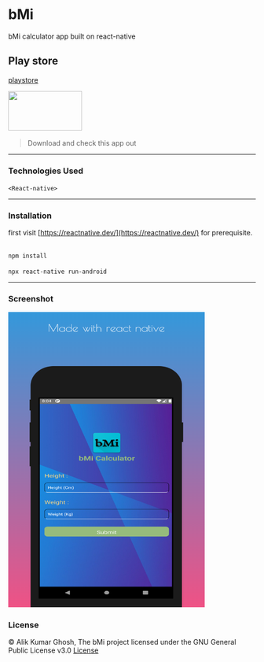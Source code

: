 # bMi
bMi calculator app built on react-native

## Play store 
[playstore]()

<a href="https://play.google.com/store/apps/details?id=com.alikghosh.bmi"> <img src="https://play.google.com/intl/en_us/badges/static/images/badges/en_badge_web_generic.png" width="150" height="80"> </a>

> Download and check this app out 

---

### Technologies Used
` <React-native> `

---

### Installation
first visit [https://reactnative.dev/](https://reactnative.dev/) for prerequisite.
```

npm install

npx react-native run-android

```

---
 
 ### Screenshot
 
 <img src="/assets/screenshot_1.png" width="400" height="600">
 
 ### License
 
 © Alik Kumar Ghosh, The bMi project licensed under the GNU General Public License v3.0 [License](https://github.com/Alik-Kumar-Ghosh/bMi/blob/main/LICENSE)
 
 
